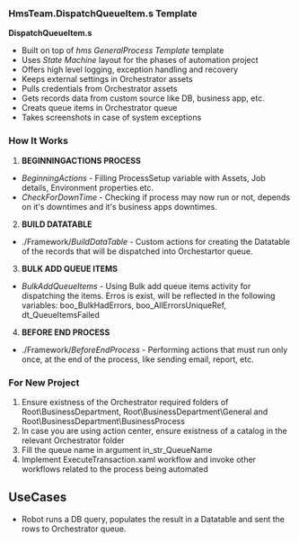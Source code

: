 ### HmsTeam.DispatchQueueItem.s Template ###
**DispatchQueueItem.s**

* Built on top of *hms GeneralProcess Template* template
* Uses *State Machine* layout for the phases of automation project
* Offers high level logging, exception handling and recovery
* Keeps external settings in Orchestrator assets
* Pulls credentials from Orchestrator assets
* Gets records data from custom source like DB, business app, etc.
* Creats queue items in Orchestrator queue
* Takes screenshots in case of system exceptions


### How It Works ###

1. **BEGINNINGACTIONS PROCESS**
 + *BeginningActions* - Filling ProcessSetup variable with Assets, Job details, Environment properties etc.
 + *CheckForDownTime* - Checking if process may now run or not, depends on it's downtimes and it's business apps downtimes.

2. **BUILD DATATABLE**
 + ./Framework/*BuildDataTable* - Custom actions for creating the Datatable of the records that will be dispatched into Orchestartor queue.

3. **BULK ADD QUEUE ITEMS**
 + *BulkAddQueueItems* - Using Bulk add queue items activity for dispatching the items. Erros is exist, will be reflected in the following variables: boo_BulkHadErrors, boo_AllErrorsUniqueRef, dt_QueueItemsFailed

4. **BEFORE END PROCESS**
 + ./Framework/*BeforeEndProcess* - Performing actions that must run only once, at the end of the process, like sending email, report, etc.


### For New Project ###

1. Ensure existness of the Orchestrator required folders of Root\BusinessDepartment, Root\BusinessDepartment\General and Root\BusinessDepartment\BusinessProcess
2. In case you are using action center, ensure existness of a catalog in the relevant Orchestrator folder
3. Fill the queue name in argument in_str_QueueName
4. Implement ExecuteTransaction.xaml workflow and invoke other workflows related to the process being automated

## UseCases  ##
* Robot runs a DB query, populates the result in a Datatable and sent the rows to Orchestrator queue.